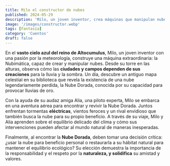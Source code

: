 ```yaml
---
title: Milo el constructor de nubes
published: 2024-05-29
description: 'Milo, un joven inventor, crea máquinas que manipulan nubes, embarcándose en una aventura para descubrir la legendaria Nube Dorada'
image: '/images/constructor.webp'
tags: [Fantasía]
category: 'Cuentos'
draft: false 
---
```

En el **vasto cielo azul del reino de Altocumulus**, Milo, un joven inventor con una pasión por la meteorología, construye una máquina extraordinaria: la Nubimática, capaz de crear y manipular nubes. Desde su torre en las alturas, observa cómo las **ciudades y campos dependen de sus creaciones** para la lluvia y la sombra. Un día, descubre un antiguo mapa celestial en su biblioteca que revela la existencia de una nube legendariamente perdida, la Nube Dorada, conocida por su capacidad para provocar lluvias de oro.

Con la ayuda de su audaz amiga Alia, una piloto experta, Milo se embarca en una aventura aérea para encontrar y revivir la Nube Dorada. Juntos enfrentan tormentas **eléctricas**, vientos feroces y un rival envidioso que también busca la nube para su propio beneficio. A través de su viaje, Milo y Alia aprenden sobre el equilibrio delicado del clima y cómo sus intervenciones pueden afectar al mundo natural de maneras inesperadas.

Finalmente, al encontrar la **Nube Dorada**, deben tomar una decisión crítica: ¿usar la nube para beneficio personal o restaurarla a su hábitat natural para mantener el equilibrio ecológico? Su elección demuestra la importancia de la responsabilidad y el respeto por la **naturaleza, y solidifica** su amistad y valores.